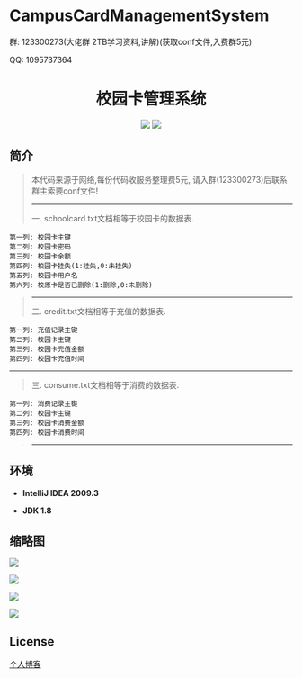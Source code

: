 # CampusCardManagementSystem

<p>群: 123300273(大佬群 2TB学习资料,讲解)(获取conf文件,入费群5元)</p>
<p>QQ: 1095737364</p>

<p>
    <h1 align="center">校园卡管理系统</h1>
</p>

<p align="center">
	<img src="https://img.shields.io/badge/jdk-1.8-orange.svg"/>
    <img src="https://img.shields.io/badge/swing-1.8-lightgrey.svg"/>
</p>

## 简介

>本代码来源于网络,每份代码收服务整理费5元, 请入群(123300273)后联系群主索要conf文件!
>
>------------------------------------------------------------------------------------------------------------------------
>一. schoolcard.txt文档相等于校园卡的数据表.

    第一列: 校园卡主键
    第二列: 校园卡密码
    第三列: 校园卡余额
    第四列: 校园卡挂失(1:挂失,0:未挂失)
    第五列: 校园卡用户名
    第六列: 校原卡是否已删除(1:删除,0:未删除)

>------------------------------------------------------------------------------------------------------------------------
>二. credit.txt文档相等于充值的数据表.

    第一列: 充值记录主键
    第二列: 校园卡主键
    第三列: 校园卡充值金额
    第四列: 校园卡充值时间

------------------------------------------------------------------------------------------------------------------------
>三. consume.txt文档相等于消费的数据表.

    第一列: 消费记录主键
    第二列: 校园卡主键
    第三列: 校园卡消费金额
    第四列: 校园卡消费时间
>------------------------------------------------------------------------------------------------------------------------




## 环境

- <b>IntelliJ IDEA 2009.3</b>

- <b>JDK 1.8</b>


## 缩略图

![](https://img2020.cnblogs.com/blog/588112/202011/588112-20201128003722092-450404632.png)

![](https://img2020.cnblogs.com/blog/588112/202011/588112-20201128003733465-1311600232.png)

![](https://img2020.cnblogs.com/blog/588112/202011/588112-20201128003741291-2112363655.png)

![](https://img2020.cnblogs.com/blog/588112/202011/588112-20201128003749081-629045271.png)


## License

[个人博客](https://www.cnblogs.com/yysbolg/)

